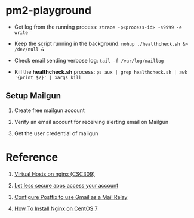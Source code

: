 # pm2-playground

<!-- - Crontab config: `* * * * * /root/pm2-playground/healthcheck.sh >> /tmp/crontab.log ` -->

- Get log from the running process: `strace -p<process-id> -s9999 -e write`


- Keep the script running in the background: `nohup ./healthcheck.sh &> /dev/null &`

- Check email sending verbose log: `tail -f /var/log/maillog`

- Kill the **healthcheck.sh** process: `ps aux | grep healthcheck.sh | awk  '{print $2}' | xargs kill`

## Setup Mailgun

1. Create free mailgun account

2. Verify an email account for receiving alerting email on Mailgun

3. Get the user credential of mailgun

# Reference

1. [Virtual Hosts on nginx (CSC309)](https://gist.github.com/soheilhy/8b94347ff8336d971ad0)

2. [Let less secure apps access your account](https://support.google.com/accounts/answer/6010255?p=lsa_blocked&hl=en&visit_id=636768468433298627-748476569&rd=1)

3. [Configure Postfix to use Gmail as a Mail Relay](https://www.huuphan.com/2018/04/configure-postfix-to-use-gmail-as-mail.html)

4. [How To Install Nginx on CentOS 7](https://www.digitalocean.com/community/tutorials/how-to-install-nginx-on-centos-7)

